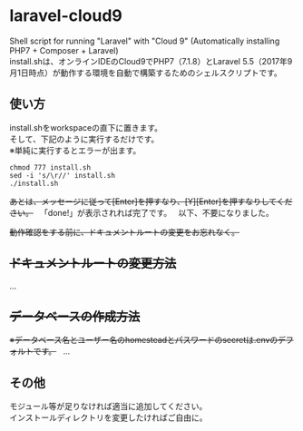 # laravel-cloud9

Shell script for running "Laravel" with "Cloud 9" (Automatically installing PHP7 + Composer + Laravel)  
install.shは、オンラインIDEのCloud9でPHP7（7.1.8）とLaravel 5.5（2017年9月1日時点）が動作する環境を自動で構築するためのシェルスクリプトです。  

## 使い方

install.shをworkspaceの直下に置きます。  
そして、下記のように実行するだけです。  
※単純に実行するとエラーが出ます。  

    chmod 777 install.sh
    sed -i 's/\r//' install.sh
    ./install.sh

~~あとは、メッセージに従って[Enter]を押すなり、[Y][Enter]を押すなりしてください。~~  
「done!」が表示されれば完了です。  
以下、不要になりました。  

~~動作確認をする前に、ドキュメントルートの変更をお忘れなく。~~  

## ~~ドキュメントルートの変更方法~~
...  

## ~~データベースの作成方法~~
~~※データベース名とユーザー名のhomesteadとパスワードのsecretは.envのデフォルトです。~~  
...  

## その他
モジュール等が足りなければ適当に追加してください。  
インストールディレクトリを変更したければご自由に。  
